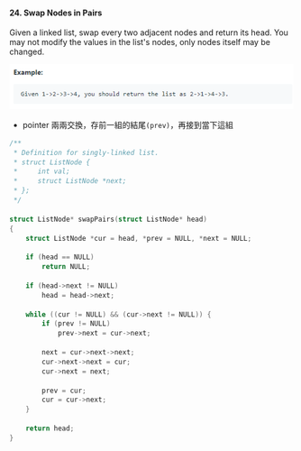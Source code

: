 #### 24. Swap Nodes in Pairs
Given a linked list, swap every two adjacent nodes and return its head.
You may not modify the values in the list's nodes, only nodes itself may be changed.
<p align="center">
    <img src="https://github.com/asli18/leetcode/blob/master/024_example.png?raw=true" alt="024_example"/>
</p>

- pointer 兩兩交換，存前一組的結尾`(prev)`，再接到當下這組

```c
/**
 * Definition for singly-linked list.
 * struct ListNode {
 *     int val;
 *     struct ListNode *next;
 * };
 */

struct ListNode* swapPairs(struct ListNode* head)
{
    struct ListNode *cur = head, *prev = NULL, *next = NULL;

    if (head == NULL)
        return NULL;
    
    if (head->next != NULL)
        head = head->next;

    while ((cur != NULL) && (cur->next != NULL)) {
        if (prev != NULL)
            prev->next = cur->next;

        next = cur->next->next;
        cur->next->next = cur;
        cur->next = next;
    
        prev = cur;
        cur = cur->next;
    }
    
    return head;
}
```

